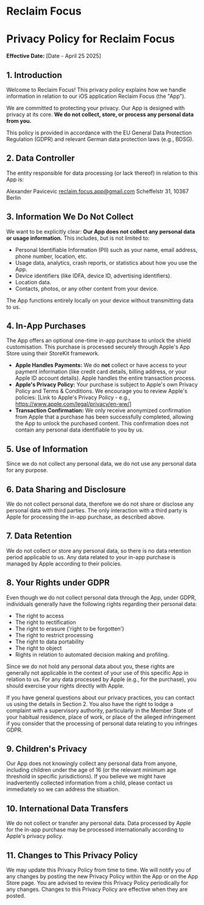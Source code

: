 # Reclaim Focus
# Privacy Policy for Reclaim Focus

**Effective Date:** [Date - April 25 2025]

## 1. Introduction

Welcome to Reclaim Focus! This privacy policy explains how we handle information in relation to our iOS application Reclaim Focus (the "App").

We are committed to protecting your privacy. Our App is designed with privacy at its core. **We do not collect, store, or process any personal data from you.**

This policy is provided in accordance with the EU General Data Protection Regulation (GDPR) and relevant German data protection laws (e.g., BDSG).

## 2. Data Controller

The entity responsible for data processing (or lack thereof) in relation to this App is:

Alexander Pavicevic
reclaim.focus.app@gmail.com
Scheffelstr 31, 10367 Berlin

## 3. Information We Do Not Collect

We want to be explicitly clear: **Our App does not collect any personal data or usage information.** This includes, but is not limited to:

*   Personal Identifiable Information (PII) such as your name, email address, phone number, location, etc.
*   Usage data, analytics, crash reports, or statistics about how you use the App.
*   Device identifiers (like IDFA, device ID, advertising identifiers).
*   Location data.
*   Contacts, photos, or any other content from your device.

The App functions entirely locally on your device without transmitting data to us.

## 4. In-App Purchases

The App offers an optional one-time in-app purchase to unlock the shield customisation. This purchase is processed securely through Apple's App Store using their StoreKit framework.

*   **Apple Handles Payments:** We do **not** collect or have access to your payment information (like credit card details, billing address, or your Apple ID account details). Apple handles the entire transaction process.
*   **Apple's Privacy Policy:** Your purchase is subject to Apple's own Privacy Policy and Terms & Conditions. We encourage you to review Apple's policies: [Link to Apple's Privacy Policy - e.g., https://www.apple.com/legal/privacy/en-ww/]
*   **Transaction Confirmation:** We only receive anonymized confirmation from Apple that a purchase has been successfully completed, allowing the App to unlock the purchased content. This confirmation does not contain any personal data identifiable to you by us.

## 5. Use of Information

Since we do not collect any personal data, we do not use any personal data for any purpose.

## 6. Data Sharing and Disclosure

We do not collect personal data, therefore we do not share or disclose any personal data with third parties. The only interaction with a third party is Apple for processing the in-app purchase, as described above.

## 7. Data Retention

We do not collect or store any personal data, so there is no data retention period applicable to us. Any data related to your in-app purchase is managed by Apple according to their policies.

## 8. Your Rights under GDPR

Even though we do not collect personal data through the App, under GDPR, individuals generally have the following rights regarding their personal data:

*   The right to access
*   The right to rectification
*   The right to erasure ('right to be forgotten')
*   The right to restrict processing
*   The right to data portability
*   The right to object
*   Rights in relation to automated decision making and profiling.

Since we do not hold any personal data about you, these rights are generally not applicable in the context of your use of this specific App in relation to us. For any data processed by Apple (e.g., for the purchase), you should exercise your rights directly with Apple.

If you have general questions about our privacy practices, you can contact us using the details in Section 2. You also have the right to lodge a complaint with a supervisory authority, particularly in the Member State of your habitual residence, place of work, or place of the alleged infringement if you consider that the processing of personal data relating to you infringes GDPR.

## 9. Children's Privacy

Our App does not knowingly collect any personal data from anyone, including children under the age of 16 (or the relevant minimum age threshold in specific jurisdictions). If you believe we might have inadvertently collected information from a child, please contact us immediately so we can address the situation.

## 10. International Data Transfers

We do not collect or transfer any personal data. Data processed by Apple for the in-app purchase may be processed internationally according to Apple's privacy policy.

## 11. Changes to This Privacy Policy

We may update this Privacy Policy from time to time. We will notify you of any changes by posting the new Privacy Policy within the App or on the App Store page. You are advised to review this Privacy Policy periodically for any changes. Changes to this Privacy Policy are effective when they are posted.


